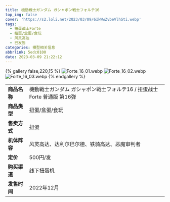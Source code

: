 ```yaml
---
title: 機動戦士ガンダム ガシャポン戦士フォルテ16
top_img: false
cover: 'https://s2.loli.net/2023/03/09/6IkWwZvbeVlhSti.webp'
tags:
  - 扭蛋战士Forte
  - 扭蛋/盒蛋/食玩
  - 风灵高达
  - 已发售
categories: 模型相关信息
abbrlink: 5edc0100
date: 2023-03-09 21:22:12
---
```


{% gallery false,220,15 %}
![Forte_16_01.webp](https://s2.loli.net/2023/03/09/6IkWwZvbeVlhSti.webp)
![Forte_16_02.webp](https://s2.loli.net/2023/03/09/PviEq7tYXy4egn9.webp)
![Forte_16_03.webp](https://s2.loli.net/2023/03/09/OwumY2UVJXscaT9.webp)
{% endgallery %}

<table>
    <tr><td><b>商品名称</td><td>機動戦士ガンダム ガシャポン戦士フォルテ16 / 扭蛋战士Forte 普通版 第16弹</td></tr>
    <tr><td><b>商品类型</td><td>扭蛋/盒蛋/食玩</td></tr>
    <tr><td><b>售卖方式</td><td>扭蛋</td></tr>
    <tr><td><b>机体阵容</td><td>风灵高达、达利尔巴尔德、铁骑高达、恶魔审判者</td></tr>
    <tr><td><b>定价</td><td>500円/发</td></tr>
    <tr><td><b>购买渠道</td><td>线下扭蛋机</td></tr>
    <tr><td><b>发售时间</td><td>2022年12月</td></tr>
</table>